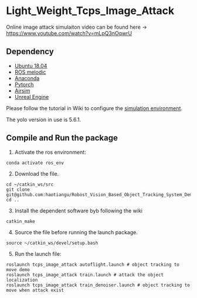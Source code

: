 # Light_Weight_Tcps_Image_Attack
                            
Online image attack simulaiton video can be found here -> https://www.youtube.com/watch?v=mLpQ3nOqwrU

## Dependency

- [Ubuntu 18.04](https://releases.ubuntu.com/18.04/)
- [ROS melodic](http://wiki.ros.org/ROS/Installation)
- [Anaconda](https://www.anaconda.com/products/distribution#linux)
- [Pytorch](https://pytorch.org/get-started/locally/)
- [Airsim](https://microsoft.github.io/AirSim/airsim_ros_pkgs/)
- [Unreal Engine](https://github.com/EpicGames/UnrealEngine)

Please follow the tutorial in Wiki to configure the [simulation environment](https://github.com/haotiangu/Robost_Vision_Based_Object_Tracking_System_Demo/wiki/The-General-Configuring-Tutorial-of-The-Simulation-Environment).

The yolo version in use is 5.6.1.




## Compile and Run the package



1. Activate the ros environment:
```
conda activate ros_env
```


2. Download the file.

```
cd ~/catkin_ws/src
git clone git@github.com:haotiangu/Robost_Vision_Based_Object_Tracking_System_Demo.git
cd ..
```
3. Install the dependent software byb following the wiki


```
catkin_make
```

4.  Source the file before running the launch package.
```
source ~/catkin_ws/devel/setup.bash
```


5. Run the launch file:
```
roslaunch tcps_image_attack autoflight.launch # object tracking to move demo
roslaunch tcps_image_attack train.launch # attack the object localization  
roslaunch tcps_image_attack train_denoiser.launch # object tracking to move when attack exist
```
